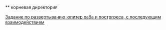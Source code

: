 ** корневая директория


[Задание по развертыванию юпитер хаба и постргреса, с последующим взаимодействием](2-task_jupyter-and-postgres/README.md)
